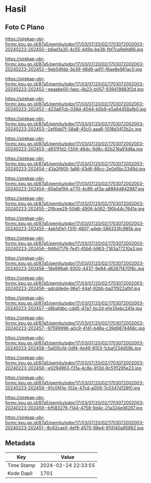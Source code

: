 # Hasil

## Foto C Plano

https://sirekap-obj-formc.kpu.go.id/87a5/pemilu/pdpr/17/03/07/20/02/1703072002003-20240223-202450--b6ad1a35-4c55-449a-be38-fbf7ca9e9d86.jpg

https://sirekap-obj-formc.kpu.go.id/87a5/pemilu/pdpr/17/03/07/20/02/1703072002003-20240223-202452--9eb04fdd-3e39-48d9-ad11-f8ae8e961ac0.jpg

https://sirekap-obj-formc.kpu.go.id/87a5/pemilu/pdpr/17/03/07/20/02/1703072002003-20240223-202452--eeaabe00-faec-4b23-b057-939419883f2d.jpg

https://sirekap-obj-formc.kpu.go.id/87a5/pemilu/pdpr/17/03/07/20/02/1703072002003-20240223-202452--423a97cb-038d-4044-b0b9-e5a64458afb0.jpg

https://sirekap-obj-formc.kpu.go.id/87a5/pemilu/pdpr/17/03/07/20/02/1703072002003-20240223-202453--2ef6dd7f-58a8-45c0-aaa8-1018d3412b2c.jpg

https://sirekap-obj-formc.kpu.go.id/87a5/pemilu/pdpr/17/03/07/20/02/1703072002003-20240223-202453--d931f1d2-f304-46dc-9d8c-82b216a93d8a.jpg

https://sirekap-obj-formc.kpu.go.id/87a5/pemilu/pdpr/17/03/07/20/02/1703072002003-20240223-202454--43a2f905-1a86-43d6-86cc-2e0d5bc2349d.jpg

https://sirekap-obj-formc.kpu.go.id/87a5/pemilu/pdpr/17/03/07/20/02/1703072002003-20240223-202454--80a0ef94-a770-4c86-af3a-a8884d842987.jpg

https://sirekap-obj-formc.kpu.go.id/87a5/pemilu/pdpr/17/03/07/20/02/1703072002003-20240223-202455--2f8cee29-50d6-4906-b062-190b44c7641e.jpg

https://sirekap-obj-formc.kpu.go.id/87a5/pemilu/pdpr/17/03/07/20/02/1703072002003-20240223-202455--4ab1d1e1-f310-4807-a4eb-586333fc985b.jpg

https://sirekap-obj-formc.kpu.go.id/87a5/pemilu/pdpr/17/03/07/20/02/1703072002003-20240223-202456--946d7179-7e41-45b6-b963-7163a77210a3.jpg

https://sirekap-obj-formc.kpu.go.id/87a5/pemilu/pdpr/17/03/07/20/02/1703072002003-20240223-202456--18e996a6-9300-4437-9e84-d6267f470f6c.jpg

https://sirekap-obj-formc.kpu.go.id/87a5/pemilu/pdpr/17/03/07/20/02/1703072002003-20240223-202456--adcddede-96e1-44af-92bb-ba21f922afbf.jpg

https://sirekap-obj-formc.kpu.go.id/87a5/pemilu/pdpr/17/03/07/20/02/1703072002003-20240223-202457--d6bafdbc-cdd5-47a7-bc2d-e1e35ebc241e.jpg

https://sirekap-obj-formc.kpu.go.id/87a5/pemilu/pdpr/17/03/07/20/02/1703072002003-20240223-202457--97599996-a0c9-4141-b48a-c39d9874468c.jpg

https://sirekap-obj-formc.kpu.go.id/87a5/pemilu/pdpr/17/03/07/20/02/1703072002003-20240223-202458--5a105cfd-0df4-4e49-8153-1cbaf234d59b.jpg

https://sirekap-obj-formc.kpu.go.id/87a5/pemilu/pdpr/17/03/07/20/02/1703072002003-20240223-202458--e0294963-f31a-4c8e-913d-9c51f1295e23.jpg

https://sirekap-obj-formc.kpu.go.id/87a5/pemilu/pdpr/17/03/07/20/02/1703072002003-20240223-202459--91c0f41e-102e-47cd-a009-7c0347d128f0.jpg

https://sirekap-obj-formc.kpu.go.id/87a5/pemilu/pdpr/17/03/07/20/02/1703072002003-20240223-202459--bf583276-f144-4758-9d4c-21a324e06297.jpg

https://sirekap-obj-formc.kpu.go.id/87a5/pemilu/pdpr/17/03/07/20/02/1703072002003-20240223-202451--8c62cae5-4ef9-4570-88e4-97d140a95862.jpg


## Metadata

| Key        | Value               |
| ---------- | ------------------- |
| Time Stamp | 2024-02-24 22:33:55 |
| Kode Dapil | 1701                |



